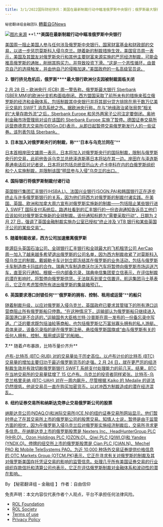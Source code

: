 ```yaml
---
title: 3/1/2022国际财经快讯：美国在最新制裁行动中瞄准俄罗斯中央银行；俄罗斯最大银行欧洲分支因被制裁面临关闭
---
```

`秘密翻译组金融团队` [轉載自GNews](https://gnews.org/zh-hans/2089093/)

![](https://assets.gnews.org/wp-content/uploads/2022/03/图片1-6.png)[图片来源](https://www.newsmax.com/)
**1.****美国在最新制裁行动中瞄准俄罗斯中央银行**

[美国周一阻止美国人参与任何涉及俄罗斯中央银行、国家财富基金和财政部的交易，以进一步惩罚莫斯科入侵乌克兰。随着新的制裁措施生效，美国官员周一表示，美国及其盟友对俄罗斯央行和其他主要财富来源实施的严厉经济制裁，可能会推高俄罗斯的通胀，削弱其购买力，并导致投资下滑。“这是一个恶性循环，由普京自己的选择触发，并由他自己的侵略加速，”美国政府的一名高级官员说。](https://www.newsmax.com/headline/us-russia-central-bank-sanctions/2022/02/28/id/1058811/)

**2.** **银行挤兑****危机后****，俄罗斯****最大银行欧洲分支因被制裁面临关闭**

[2 月 28 日 – 欧洲央行 (ECB) 周一警告称，俄罗斯最大银行 Sberbank (SBER.MM)的欧洲分支机构面临倒闭。西方盟国采取了前所未有的措施来孤立俄罗斯的经济和金融体系，包括制裁其中央银行并将其部分贷方排除在用于数万亿美元交易的 SWIFT 消息系统之外。据欧洲央行称，在与“地缘政治紧张局势”相关的“大量存款外流”之后，Sberbank Europe 和另外两家子公司注定要倒闭。奥地利金融市场管理局对设在该国的 Sberbank Europe 实施了暂停。德国证券交易所运营商德意志交易所(DB1Gn.DE)表示，从即日起暂停交易俄罗斯发行人的一些证券。该列表包括 Sberbank。](https://www.reuters.com/markets/europe/european-banks-set-open-lower-after-raft-fresh-sanctions-2022-02-28/)

**3.** **日本加入对俄罗斯央行的制裁，称****“****日本与乌克兰同在****”**

[日本首相岸田文雄周一表示，日本将加入对俄罗斯央行的国际制裁，限制与俄罗斯央行的交易，此前他告诉乌克兰总统泽连斯基日本将站在其一边。岸田在与泽连斯基通电话后对记者说，日本将对包括总统亚历山大·卢卡申科在内的白俄罗斯组织和个人实施制裁，并限制该国“明显参与入侵”乌克兰的出口。](https://www.reuters.com/business/japan-govt-cbank-executives-meet-ukraine-crisis-jolts-markets-2022-02-28/)

**4.** **国际银行将俄罗斯制裁付诸行动**

[英国银行集团汇丰银行(HSBA.L)、法国兴业银行(SOGN.PA)和韩国银行正在逐步终止与许多俄罗斯银行的关系，因为他们将西方对俄罗斯的制裁付诸实践。在美国、英国、欧洲和加拿大周六宣布对俄罗斯实施新的制裁——包括阻止某些银行进入 SWIFT 国际支付系统后，路透社看到的汇丰银行的一份咨询通知告诉员工他们应该如何对俄罗斯实施新的全球制裁。该份通知标题为“需要采取行动”，日期为 2 月 27 日，强调了英国金融制裁实施办公室已授权“终止涉及 VTB 银行和某些英国子公司的某些交易”。](https://www.reuters.com/business/finance/international-banks-put-russian-sanctions-into-action-2022-02-28/)

**5.** **随着制裁收紧，西方公司****加速撤离****俄罗斯**

[能源巨头英国石油公司、全球银行汇丰银行和全球最大的飞机租赁公司 AerCap 周一加入了越来越多希望退出俄罗斯的公司名单，因为西方制裁收紧了对莫斯科入侵乌克兰的制裁。戴姆勒卡车计划立即冻结其在俄罗斯的业务活动，包括与俄罗斯卡车制造商卡玛兹的合作。瑞典汽车制造商沃尔沃汽车将暂停向俄罗斯市场运送汽车，直至另行通知。根据一份内部备忘录，瑞典电信集团爱立信表示，在评估制裁的潜在影响时，将暂停向俄罗斯供货。无法联系到爱立信置评。航运集团马士基表示，它正在考虑暂停所有进出俄罗斯的集装箱预订。](https://www.oann.com/bp-exit-opens-new-front-in-wests-campaign-against-russia/)

**6.** **英国要****求****港口封锁任何****“****俄罗斯的拥有、控制、租用或运营****”****的船只**

[随着制裁升级，以应对俄罗斯入侵乌克兰，英国政府已要求其管辖下的所有港口运营商阻止所有俄罗斯船只停靠。“在这种情况下，运输部认为俄罗斯船只继续进入英国港口是不合适的，”运输国务大臣格兰特·沙普斯在周一发布的一份备忘录中写道。广泛的要求既包括油轮等商船，也包括俄罗斯亿万富翁寡头拥有的私人游艇。具体来说，该备忘录指的是在俄罗斯注册、悬挂俄罗斯国旗或“由与俄罗斯有关的任何人拥有、控制、租用或运营”的船舶。](https://www.businessinsider.com/uk-ports-block-russian-ships-tankers-yachts-2022-2)

**7.**** 随着卢布暴跌，比特币量价齐升**

[卢布-比特币 (BTC-RUB) 对的交易量处于历史高位。以卢布计价的比特币 (BTC) 交易量的增加主要归功于最近俄罗斯货币的走强。2 月 24 日，就在更严厉的经济制裁生效并有效切断俄罗斯银行 SWIFT 系统支付处理能力的前几天。结果，BTC 在当地交易所的交易量猛增了 15 亿卢布。乌克兰的投资者同样紧张。比特币-乌克兰格里夫纳 (BTC-UAH) 对在一周内飙升，尽管根据 Kaiko 的 Medalie 的说法仍然很低，他说交易员一直在购买加密货币，以对冲西方制裁造成的潜在经济混乱。](https://www.newsbtc.com/news/bitcoin-volumes-surge-as-ruble-plummets/)

**8.** **纽约证券交易所和纳斯达克停止交易俄罗斯公司的股票**

[纳斯达克公司(NDAQ.O)和洲际交易所(ICE.N)的纽约证券交易所网站显示，他们暂时停止了在其交易所上市的俄罗斯公司的股票交易。知情人士说，暂停是由于监管方面的担忧，因为在俄罗斯入侵乌克兰后对俄罗斯实施经济制裁后，交易所寻求更多信息。在纳斯达克上市的俄罗斯股票是 Nexters Inc、HeadHunterGroup PLC (HHR.O)、Ozon Holdings PLC (OZON.O)、Qiwi PLC (QIWI.O)和 Yandex (YNDX.O)。停牌的纽交所上市的俄罗斯股票是 Cian PLC (CIAN.N)、Mechel PAO 和 Mobile TeleSystems PAO。为近 10,000 种场外交易证券提供价格信息的 OTC Markets Group (OTCM.PK)表示，它正在寻求有关对俄罗斯的制裁及其对俄罗斯美国存托凭证交易的影响的监管信息。处理几乎所有美国证券交易的行业组织存款信托和清算公司也表示，它正在评估俄罗斯制裁对金融体系和波动性的潜在影响。](https://www.reuters.com/business/nyse-nasdaq-halt-trading-stocks-russia-based-companies-2022-02-28/)

By 【秘密翻译组 – 金融组 】
作者：自由信仰

 

免责声明：本文内容仅代表作者个人观点，平台不承担任何法律风险。

- [ROL Foundation](https://rolfoundation.org/)
- [ROL Society](https://rolsociety.org/)
- [Terms of use](https://gnews.org/terms-of-use-3/)
- [Privacy Policy](https://gnews.org/privacy-policy/)
